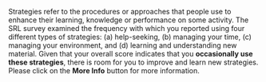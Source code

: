 Strategies refer to the procedures or approaches that people use to enhance their learning, knowledge or performance on some activity. The SRL survey examined the frequency with which you reported using four different types of strategies: (a) help-seeking, (b) managing your time, (c) managing your environment, and (d) learning and understanding new material. Given that your overall score indicates that you **occasionally use these strategies**, there is room for you to improve and learn new strategies. Please click on the **More Info** button for more information.
